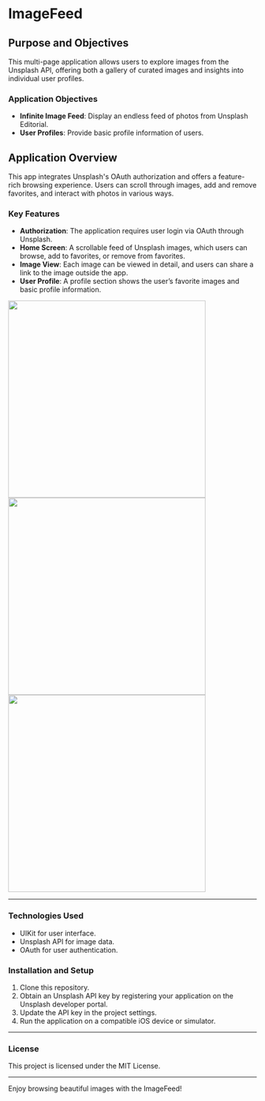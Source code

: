 # ImageFeed

## Purpose and Objectives
This multi-page application allows users to explore images from the Unsplash API, offering both a gallery of curated images and insights into individual user profiles.

### Application Objectives
- **Infinite Image Feed**: Display an endless feed of photos from Unsplash Editorial.
- **User Profiles**: Provide basic profile information of users.

## Application Overview
This app integrates Unsplash's OAuth authorization and offers a feature-rich browsing experience. Users can scroll through images, add and remove favorites, and interact with photos in various ways.

### Key Features
- **Authorization**: The application requires user login via OAuth through Unsplash.
- **Home Screen**: A scrollable feed of Unsplash images, which users can browse, add to favorites, or remove from favorites.
- **Image View**: Each image can be viewed in detail, and users can share a link to the image outside the app.
- **User Profile**: A profile section shows the user’s favorite images and basic profile information.

<img src="https://github.com/user-attachments/assets/6b8eafc8-5e9d-4230-b95f-e844b234eea2" height="400" />
<img src="https://github.com/user-attachments/assets/ac72f640-2e1e-45e1-b765-a0a1e5504d72" height="400" />
<img src="https://github.com/user-attachments/assets/6ec1c916-bd1a-4c79-b263-36921b84764e" height="400" />

---

### Technologies Used
- UIKit for user interface.
- Unsplash API for image data.
- OAuth for user authentication.

### Installation and Setup
1. Clone this repository.
2. Obtain an Unsplash API key by registering your application on the Unsplash developer portal.
3. Update the API key in the project settings.
4. Run the application on a compatible iOS device or simulator.

---

### License
This project is licensed under the MIT License.

---

Enjoy browsing beautiful images with the ImageFeed!

